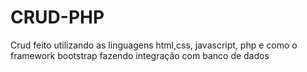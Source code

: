 # CRUD-PHP
Crud feito utilizando as linguagens html,css, javascript, php e como o framework bootstrap fazendo integração com banco de dados
